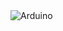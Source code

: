 <img align="center" alt="Arduino" src="https://img.shields.io/badge/Arduino-00878F.svg?style=for-the-badge&logo=Arduino&logoColor=white"/>
